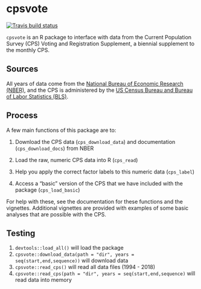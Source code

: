 
<!-- README.md is generated from README.Rmd. Please edit that file -->

# cpsvote

<!-- badges: start -->

[![Travis build
status](https://travis-ci.org/Reed-EVIC/cpsvote.svg?branch=master)](https://travis-ci.org/Reed-EVIC/cpsvote)
<!-- badges: end -->

`cpsvote` is an R package to interface with data from the Current
Population Survey (CPS) Voting and Registration Supplement, a biennial
supplement to the monthly CPS.

## Sources

All years of data come from the [National Bureau of Economic Research
(NBER)](https://data.nber.org/cps/), and the CPS is administered by the
[US Census Bureau and Bureau of Labor Statistics
(BLS)](https://www.census.gov/programs-surveys/cps.html).

## Process

A few main functions of this package are to:

1.  Download the CPS data (`cps_download_data`) and documentation
    (`cps_download_docs`) from NBER

2.  Load the raw, numeric CPS data into R (`cps_read`)

3.  Help you apply the correct factor labels to this numeric data
    (`cps_label`)

4.  Access a “basic” version of the CPS that we have included with the
    package (`cps_load_basic`)

For help with these, see the documentation for these functions and the
vignettes. Additional vignettes are provided with examples of some basic
analyses that are possible with the CPS.

## Testing

1.  `devtools::load_all()` will load the package
2.  `cpsvote::download_data(path = "dir", years =
    seq(start,end,sequence))` will download data
3.  `cpsvote::read_cps()` will read all data files (1994 - 2018)
4.  `cpsvote::read_cps(path = "dir", years = seq(start,end,sequence)`
    will read data into memory
